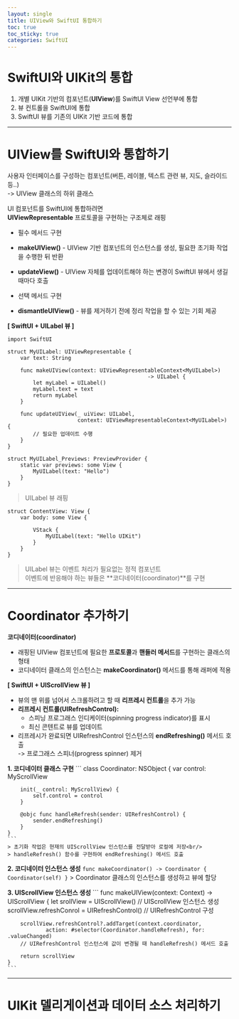 ```yaml
---
layout: single
title: UIView와 SwiftUI 통합하기
toc: true
toc_sticky: true
categories: SwiftUI
---
```


# SwiftUI와 UIKit의 통합
1. 개별 UIKit 기반의 컴포넌트(**UIView**)를 SwiftUI View 선언부에 통합
2. 뷰 컨트롤을 SwiftUI에 통합
3. SwiftUI 뷰를 기존의 UIKit 기반 코드에 통합
 
--------

# UIView를 SwiftUI와 통합하기
사용자 인터페이스를 구성하는 컴포넌트(버튼, 레이블, 텍스트 관련 뷰, 지도, 슬라이드 등..)<br/>
-> UIView 클래스의 하위 클래스<br/>

UI 컴포넌트를 SwiftUI에 통합하려면<br/>
**UIViewRepresentable** 프로토콜을 구현하는 구조체로 래핑<br/>     

* 필수 메서드 구현
* **makeUIView()** - UIView 기반 컴포넌트의 인스턴스를 생성, 필요한 초기화 작업을 수행한 뒤 반환
* **updateView()** - UIView 자체를 업데이트해야 하는 변경이 SwiftUI 뷰에서 생길 때마다 호출

* 선택 메서드 구현
* **dismantleUIView()** - 뷰를 제거하기 전에 정리 작업을 할 수 있는 기회 제공

**&#91; SwiftUI + UILabel 뷰 &#93;**<br/>

```
import SwiftUI

struct MyUILabel: UIViewRepresentable {
    var text: String
    
    func makeUIView(context: UIViewRepresentableContext<MyUILabel>) 
                                            -> UILabel {
        let myLabel = UILabel()
        myLabel.text = text
        return myLabel
    }
    
    func updateUIView(_ uiView: UILabel,
                      context: UIViewRepresentableContext<MyUILabel>) {
        // 필요한 업데이트 수행
    }
}

struct MyUILabel_Previews: PreviewProvider {
    static var previews: some View {
        MyUILabel(text: "Hello")
    }
}
```
> UILabel 뷰 래핑

```
struct ContentView: View {
    var body: some View {
        
        VStack {
            MyUILabel(text: "Hello UIKit")
        }
    }
}
```
> UILabel 뷰는 이벤트 처리가 필요없는 정적 컴포넌트<br/>
> 이벤트에 반응해야 하는 뷰들은 **코디네이터(coordinator)**를 구현

-------

# Coordinator 추가하기
**코디네이터(coordinator)**
* 래핑된 UIView 컴포넌트에 필요한 **프로토콜**과 **핸들러 메서드**를 구현하는 클래스의 형태
* 코디네이터 클래스의 인스턴스는 **makeCoordinator()** 메서드를 통해 래퍼에 적용

**&#91; SwiftUI + UIScrollView 뷰 &#93;**
* 뷰의 맨 위를 넘어서 스크롤하려고 할 때 **리프레시 컨트롤**을 추가 가능
* **리프레시 컨트롤(UIRefreshControl):** 
    * 스피닝 프로그래스 인디케이터(spinning progress indicator)를 표시
    * 최신 콘텐트로 뷰를 업데이트
* 리프레시가 완료되면 UIRefreshControl 인스턴스의 **endRefreshing()** 메서드 호출 <br/>-> 프로그래스 스피너(progress spinner) 제거

**1. 코디네이터 클래스 구현**
    ```
    class Coordinator: NSObject {
        var control: MyScrollView
        
        init(_ control: MyScrollView) {
            self.control = control
        }
        
        @objc func handleRefresh(sender: UIRefreshControl) {
            sender.endRefreshing()
        }
    }
    ```
    > 초기화 작업은 현재의 UIScrollView 인스턴스를 전달받아 로컬에 저장<br/>
    > handleRefresh() 함수를 구현하여 endRefreshing() 메서드 호출

**2. 코디네이터 인스턴스 생성**
    ```
    func makeCoordinator() -> Coordinator {
        Coordinator(self)
    }
    ```
    > Coordinator 클래스의 인스턴스를 생성하고 뷰에 할당

**3. UIScrollView 인스턴스 생성**
    ```
    func makeUIView(context: Context) -> UIScrollView {
        let srollView = UIScrollView() // UIScrollView 인스턴스 생성
        scrollView.refreshConrol = UIRefreshControl() // UIRefreshControl 구성
        
        scrollView.refreshControl?.addTarget(context.coordinator,
                action: #selector(Coordinator.handleRefresh), for: .valueChanged)
        // UIRefreshControl 인스턴스에 값이 변경될 때 handleRefresh() 메서드 호출        
                
        return scrollView
    }
    ```

--------

# UIKit 델리게이션과 데이터 소스 처리하기
